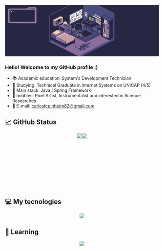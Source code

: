 <div>
  <img src="githubpage.gif">
<div>

### Hello! Welcome to my GitHub profile :)

- 📚 Academic education: System's Development Technician
- 📝 Studying: Technical Graduate in Internet Systems on UNICAP (4/5)
- 🔴 Main stack: Java | Spring Framework
- 🎲 hobbies: Pixel Artist, Instrumentalist and interested in Science Researches
- 📧 E-mail: carlosfcpinheiro82@gmail.com

## 📈 GitHub Status
<div align="center" style="display: flex; justify-content: center; align-items: center; flex-wrap: wrap;">
    <img height="180em" src="https://github-readme-stats.vercel.app/api?username=CarlosfcPinheiro&show_icons=false&theme=tokyonight&include_all_commits=true&count_private=true"/>
    <img height="180em" src="https://github-readme-stats.vercel.app/api/top-langs/?username=CarlosfcPinheiro&layout=compact&langs_count=7&theme=tokyonight"/>
</div>

## 💻 My tecnologies
  
<div style="display: inline_block">
  <p align="center">
   <a href="https://skillicons.dev">
     <img src="https://skillicons.dev/icons?i=java,spring,react,javascript,nodejs,mysql,postgres,docker,linux,arch" />
   </a>
  </p>
          
</div>

## 📖 Learning
<div style="display: inline_block">
   <p align="center">
    <a href="https://skillicons.dev">
      <img src="https://skillicons.dev/icons?i=c,redis,azure,tailwindcss,typescript" />
   </a>
</div>

